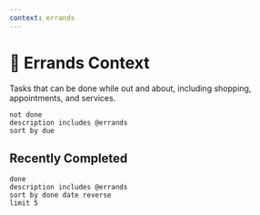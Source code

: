 ```yaml
---
context: errands
---
```


# 🚗 Errands Context

Tasks that can be done while out and about, including shopping, appointments, and services.

```tasks
not done
description includes @errands
sort by due
```

## Recently Completed

```tasks
done
description includes @errands
sort by done date reverse
limit 5
```
